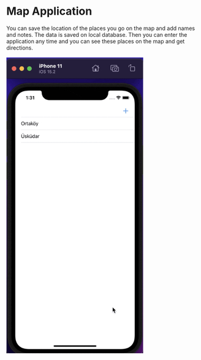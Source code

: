 # Map Application
You can save the location of the places you go on the map and add names and notes. The data is saved on local database. Then you can enter the application any time and you can see these places on the map and get directions.
<br>
<br>
<img src="mapapp.gif" width="357" height="773"/>
